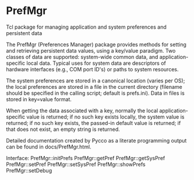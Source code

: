 # PrefMgr
Tcl package for managing application and system preferences and persistent data

The PrefMgr (Preferences Manager) package provides methods for setting and retrieving 
persistent data values, using a key/value paradigm.  Two classes of data are supported: 
system-wide common data, and application-specific local data. Typical uses for system 
data are descriptors of hardware interfaces (e.g., COM port ID's) or paths to system 
resources.  

The system preferences are stored in a canonical location (varies per OS); the local 
preferences are stored in a file in the current directory (filename should be specified 
in the calling script; default is prefs.ini).  Data in files is stored in key=value 
format.

When getting the data associated with a key, normally the local application-specific 
value is returned; if no such key exists locally, the system value is returned; if no
such key exists, the passed-in default value is returned; if that does not exist, an
empty string is returned.

Detailed documentation created by Pycco as a literate programming output can be found in 
docs/PrefMgr.html.

Interface:
  PrefMgr::initPrefs <local data file name>
  PrefMgr::getPref <key> <optional default>
  PrefMgr::getSysPref <key> <optional default>
  PrefMgr::setPref <key> <value>
  PrefMgr::setSysPref <key> <value>
  PrefMgr::showPrefs
  PrefMgr::setDebug

